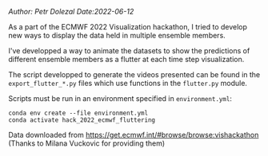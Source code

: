 _Author: Petr Dolezal Date:2022-06-12_

As a part of the ECMWF 2022 Visualization hackathon, I tried to develop new ways to display the data held in multiple ensemble members.

I've developped a way to animate the datasets to show the predictions of different ensemble members as a flutter at each time step visualization.

The script developped to generate the videos presented can be found in the `export_flutter_*.py` files which use functions in the `flutter.py` module.

Scripts must be run in an environment specified in `environment.yml`:
```
conda env create --file environment.yml
conda activate hack_2022_ecmwf_fluttering
```
Data downloaded from https://get.ecmwf.int/#browse/browse:vishackathon (Thanks to Milana Vuckovic for providing them)
